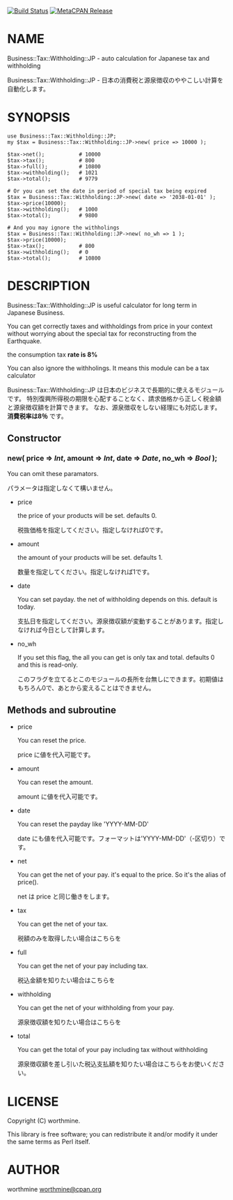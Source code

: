 [![Build Status](https://travis-ci.com/worthmine/Business-Tax-Withholding-JP.svg?branch=master)](https://travis-ci.com/worthmine/Business-Tax-Withholding-JP) [![MetaCPAN Release](https://badge.fury.io/pl/Business-Tax-Withholding-JP.svg)](https://metacpan.org/release/Business-Tax-Withholding-JP)
# NAME

Business::Tax::Withholding::JP - auto calculation for Japanese tax and withholding

Business::Tax::Withholding::JP - 日本の消費税と源泉徴収のややこしい計算を自動化します。

# SYNOPSIS

    use Business::Tax::Withholding::JP;
    my $tax = Business::Tax::Withholding::JP->new( price => 10000 );

    $tax->net();           # 10000
    $tax->tax();           # 800
    $tax->full();          # 10800
    $tax->withholding();   # 1021
    $tax->total();         # 9779

    # Or you can set the date in period of special tax being expired
    $tax = Business::Tax::Withholding::JP->new( date => '2038-01-01' );
    $tax->price(10000);
    $tax->withholding();   # 1000
    $tax->total();         # 9800

    # And you may ignore the withholings
    $tax = Business::Tax::Withholding::JP->new( no_wh => 1 );
    $tax->price(10000);
    $tax->tax();           # 800
    $tax->withholding();   # 0
    $tax->total();         # 10800

# DESCRIPTION

Business::Tax::Withholding::JP
is useful calculator for long term in Japanese Business.

You can get correctly taxes and withholdings from price in your context
without worrying about the special tax for reconstructing from the Earthquake.

the consumption tax **rate is 8%**

You can also ignore the withholings. It means this module can be a tax calculator

Business::Tax::Withholding::JP は日本のビジネスで長期的に使えるモジュールです。
特別復興所得税の期限を心配することなく、請求価格から正しく税金額と源泉徴収額を計算できます。
なお、源泉徴収をしない経理にも対応します。**消費税率は8％** です。

## Constructor

### new( price => _Int_, amount => _Int_, date => _Date_, no\_wh => _Bool_ );

You can omit these paramators.

パラメータは指定しなくて構いません。

- price

    the price of your products will be set. defaults 0.

    税抜価格を指定してください。指定しなければ0です。

- amount

    the amount of your products will be set. defaults 1.

    数量を指定してください。指定しなければ1です。

- date

    You can set payday. the net of withholding depends on this. default is today.

    支払日を指定してください。源泉徴収額が変動することがあります。指定しなければ今日として計算します。

- no\_wh

    If you set this flag, the all you can get is only tax and total. defaults 0 and this is read-only.

    このフラグを立てるとこのモジュールの長所を台無しにできます。初期値はもちろん0で、あとから変えることはできません。

## Methods and subroutine

- price

    You can reset the price.

    price に値を代入可能です。

- amount

    You can reset the amount.

    amount に値を代入可能です。

- date

    You can reset the payday like 'YYYY-MM-DD'

    date にも値を代入可能です。フォーマットは'YYYY-MM-DD'（-区切り）です。

- net

    You can get the net of your pay. it's equal to the price.
    So it's the alias of price().

    net は price と同じ働きをします。

- tax

    You can get the net of your tax.

    税額のみを取得したい場合はこちらを

- full

    You can get the net of your pay including tax.

    税込金額を知りたい場合はこちらを

- withholding

    You can get the net of your withholding from your pay.

    源泉徴収額を知りたい場合はこちらを

- total

    You can get the total of your pay including tax without withholding

    源泉徴収額を差し引いた税込支払額を知りたい場合はこちらをお使いください。

# LICENSE

Copyright (C) worthmine.

This library is free software; you can redistribute it and/or modify
it under the same terms as Perl itself.

# AUTHOR

worthmine <worthmine@cpan.org>
